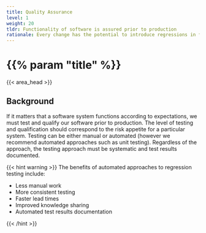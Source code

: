 ```yaml
---
title: Quality Assurance
level: 1
weight: 20
tldr: Functionality of software is assured prior to production
rationale: Every change has the potential to introduce regressions in functionality.  By testing our software prior to deployment we manage the risk of production issues.
---
```


# {{% param "title" %}}
{{< area_head >}}

## Background

If it matters that a software system functions according to expectations, we must test and qualify our software prior to production. The level of testing and qualification should correspond to the risk appetite for a particular system.  Testing can be either manual or automated (however we recommend automated approaches such as unit testing).  Regardless of the approach, the testing approach must be systematic and test results documented.

{{< hint warning >}}
The benefits of automated approaches to regression testing include:

* Less manual work
* More consistent testing
* Faster lead times
* Improved knowledge sharing
* Automated test results documentation

{{< /hint >}}
